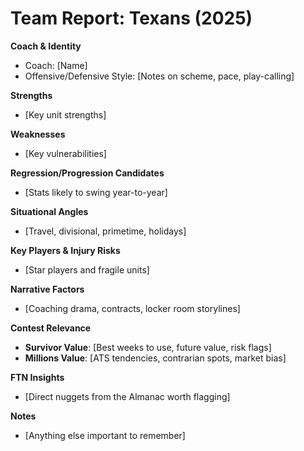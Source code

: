 # Team Report: Texans (2025)

**Coach & Identity**  
- Coach: [Name]  
- Offensive/Defensive Style: [Notes on scheme, pace, play-calling]

**Strengths**  
- [Key unit strengths]

**Weaknesses**  
- [Key vulnerabilities]

**Regression/Progression Candidates**  
- [Stats likely to swing year-to-year]

**Situational Angles**  
- [Travel, divisional, primetime, holidays]

**Key Players & Injury Risks**  
- [Star players and fragile units]

**Narrative Factors**  
- [Coaching drama, contracts, locker room storylines]

**Contest Relevance**  
- **Survivor Value**: [Best weeks to use, future value, risk flags]  
- **Millions Value**: [ATS tendencies, contrarian spots, market bias]  

**FTN Insights**  
- [Direct nuggets from the Almanac worth flagging]  

**Notes**  
- [Anything else important to remember]
